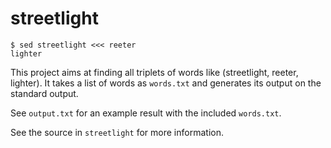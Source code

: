 # streetlight

    $ sed streetlight <<< reeter
    lighter

This project aims at finding all triplets of words like (streetlight, reeter, lighter). It takes a list of words as `words.txt` and generates its output on the standard output.

See `output.txt` for an example result with the included `words.txt`.

See the source in `streetlight` for more information.
